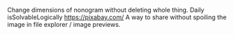Change dimensions of nonogram without deleting whole thing.
Daily
isSolvableLogically
https://pixabay.com/
A way to share without spoiling the image in file explorer / image previews.
